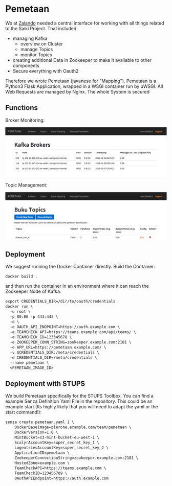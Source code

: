 # Pemetaan

We at [Zalando](https://tech.zalando.com) needed a central interface for working with all things related to the Saiki Project. That included:
- managing Kafka
  - overview on Cluster
  - manage Topics
  - monitor Topics
- creating additional Data in Zookeeper to make it available to other components
- Secure everything with Oauth2

Therefore we wrote Pemetaan (javanese for "Mapping"). Pemetaan is a Python3 Flask Application, wrapped in a WSGI container run by uWSGI. All Web Requests are managed by Nginx. The whole System is secured

## Functions

Broker Monitoring:

![broker](/img/broker_overview.png)

Topic Management:

![broker](/img/topic_overview.png)

## Deployment

We suggest running the Docker Container directly. Build the Container:
```
docker build .
```

and then run the container in an environment where it can reach the Zookeeper Node of Kafka.
```
export CREDENTIALS_DIR=/dir/to/oauth/credentials
docker run \
  -u root \
  -p 80:80 -p 443:443 \
  -d \
  -e OAUTH_API_ENDPOINT=https://auth.example.com \
  -e TEAMCHECK_API=https://teams.example.com/api/teams/ \
  -e TEAMCHECK_ID=123345678 \
  -e ZOOKEEPER_CONN_STRING=zookeeper.example.com:2181 \
  -e APP_URL=https://pemetaan.example.com/ \
  -v $CREDENTIALS_DIR:/meta/credentials \
  -e CREDENTIALS_DIR=/meta/credentials \
  --name pemetaan \
  <PEMETAAN_IMAGE_ID>
```

## Deployment with STUPS

We build Pemetaan specifically for the STUPS Toolbox. You can find a example Senza Definition Yaml File in the repository. This could be an example start (Its highly likely that you will need to adapt the yaml or the start command!):
```
senza create pemetaan.yaml 1 \
    DockerBaseImage=pierone.example.com/team/pemetaan \
    DockerVersion=1.0 \
    MintBucket=s3-mint-bucket-eu-west-1 \
    ScalyrAccountKey=super_secret_key_1 \
    LogentriesAccountKey=super_secret_key_2 \
    ApplicationID=pemetaan \
    ZookeeperConnectionString=zookeeper.example.com:2181 \
    HostedZone=example.com \
    TeamCheckAPI=https://teams.example.com \
    TeamCheckID=123456789 \
    OAuthAPIEndpoint=https://auth.example.com
```

